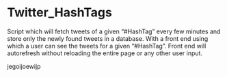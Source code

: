 # Twitter_HashTags
 Script which will fetch tweets of a given “#HashTag” every few minutes and store only the newly found tweets in a database. With a front end using which a user can see the tweets for a given “#HashTag”. Front end will autorefresh without reloading the entire page or any other user input. 
 
 jegoijoewijp

